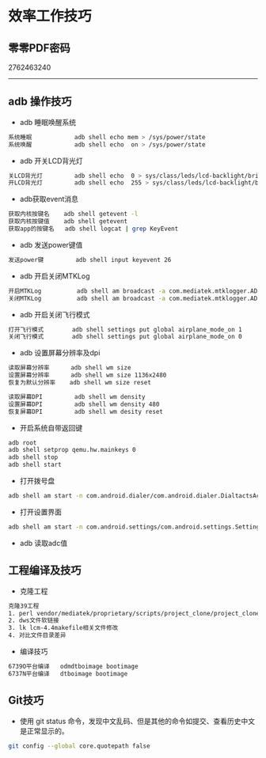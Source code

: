 # 效率工作技巧

## 零零PDF密码

2762463240

---

## adb 操作技巧

- adb 睡眠唤醒系统

```bash
系统睡眠            adb shell echo mem > /sys/power/state
系统唤醒            adb shell echo  on > /sys/power/state
```

- adb 开关LCD背光灯

```bash
关LCD背光灯         adb shell echo  0 > sys/class/leds/lcd-backlight/brightness
开LCD背光灯         adb shell echo  255 > sys/class/leds/lcd-backlight/brightness
```

- adb获取event消息

```bash
获取内核按键名    adb shell getevent -l
获取内核按键值    adb shell getevent
获取app的按键名   adb shell logcat | grep KeyEvent
```

- adb 发送power键值

```bash
发送power键         adb shell input keyevent 26
```

- adb 开启关闭MTKLog

```bash
开启MTKLog          adb shell am broadcast -a com.mediatek.mtklogger.ADB_CMD -e cmd_name start --ei cmd_target 7
关闭MTKLog          adb shell am broadcast -a com.mediatek.mtklogger.ADB_CMD -e cmd_name stop  --ei cmd_target 7
```

- adb 开启关闭飞行模式

```bash
打开飞行模式        adb shell settings put global airplane_mode_on 1
关闭飞行模式        adb shell settings put global airplane_mode_on 0
```

- adb 设置屏幕分辨率及dpi

```bash
读取屏幕分辨率      adb shell wm size
设置屏幕分辨率      adb shell wm size 1136x2480
恢复为默认分辨率    adb shell wm size reset

读取屏幕DPI         adb shell wm density
设置屏幕DPI         adb shell wm density 480
恢复屏幕DPI         adb shell wm desity reset
```

- 开启系统自带返回键

```bash
adb root
adb shell setprop qemu.hw.mainkeys 0
adb shell stop
adb shell start
```

- 打开拨号盘

```bash
adb shell am start -n com.android.dialer/com.android.dialer.DialtactsActivity
```

- 打开设置界面

```bash
adb shell am start -n com.android.settings/com.android.settings.Settings$ApnSettingsActivity
```

- adb 读取adc值

## 工程编译及技巧

- 克隆工程

```bash
克隆39工程
1. perl vendor/mediatek/proprietary/scripts/project_clone/project_clone.pl -p "/home/rinlink/rinlink/platform_o1_6739" -o "mediateksample/h900_1g" -n "mediateksample/h900_512"
2. dws文件软链接
3. lk lcm-4.4makefile相关文件修改
4. 对比文件目录差异
```

- 编译技巧

```bash
6739O平台编译   odmdtboimage bootimage
6737N平台编译   dtboimage bootimage
```

## Git技巧

- 使用 git status 命令，发现中文乱码、但是其他的命令如提交、查看历史中文是正常显示的。

```bash
git config --global core.quotepath false
```
